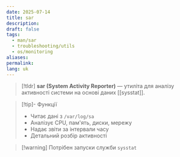 ```yaml
---
date: 2025-07-14
title: sar
description: 
draft: false
tags:
  - man/sar
  - troubleshooting/utils
  - os/monitoring
aliases: 
permalink: 
lang: uk
---
```


> [!tldr]
> **sar (System Activity Reporter)** — утиліта для аналізу активності системи на основі даних [[sysstat]].

> [!tip]- Функції
> - Читає дані з `/var/log/sa`
> - Аналізує CPU, пам'ять, диски, мережу
> - Надає звіти за інтервали часу
> - Детальний розбір активності

> [!warning] Потрібен запуски служби `sysstat`